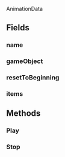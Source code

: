 <p class="title">AnimationData</p>

## Fields

### name

<div><Declaration modifier="public string" content=" <span>&lt;span class=&quot;field&quot;&gt;name&lt;/span&gt;</span>"></Declaration></div>

### gameObject

<div><Declaration modifier="public &lt;a href=&quot;https://docs.unity3d.com/6000.1/Documentation/ScriptReference/GameObject.html&quot; title=&quot;GameObject&quot; class=&quot;inherit-link&quot;&gt;GameObject&lt;/a&gt;" content=" <span>&lt;span class=&quot;field&quot;&gt;gameObject&lt;/span&gt;</span>"></Declaration></div>

### resetToBeginning

<div><Declaration modifier="public bool" content=" <span>&lt;span class=&quot;field&quot;&gt;resetToBeginning&lt;/span&gt;</span>"></Declaration></div>

### items

<div><Declaration modifier="public IndustrialValley.Utility.ProceduralAnimation.AnimationItem[]" content=" <span>&lt;span class=&quot;field&quot;&gt;items&lt;/span&gt;</span>"></Declaration></div>

## Methods

### Play

<div><Declaration modifier="public void" content=" <span>&lt;span class=&quot;method&quot;&gt;Play&lt;/span&gt;()</span>"></Declaration></div>

### Stop

<div><Declaration modifier="public void" content=" <span>&lt;span class=&quot;method&quot;&gt;Stop&lt;/span&gt;()</span>"></Declaration></div>
